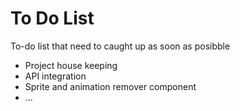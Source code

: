 # To Do List

To-do list that need to caught up as soon as posibble

* Project house keeping
* API integration
* Sprite and animation remover component
* ...
